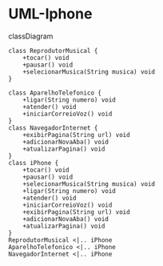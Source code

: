 # UML-Iphone


classDiagram

    class ReprodutorMusical {
        +tocar() void
        +pausar() void
        +selecionarMusica(String musica) void
    }
    
    class AparelhoTelefonico {
        +ligar(String numero) void
        +atender() void
        +iniciarCorreioVoz() void
    }
    class NavegadorInternet {
        +exibirPagina(String url) void
        +adicionarNovaAba() void
        +atualizarPagina() void
    }
    class iPhone {
        +tocar() void
        +pausar() void
        +selecionarMusica(String musica) void
        +ligar(String numero) void
        +atender() void
        +iniciarCorreioVoz() void
        +exibirPagina(String url) void
        +adicionarNovaAba() void
        +atualizarPagina() void
    }
    ReprodutorMusical <|.. iPhone
    AparelhoTelefonico <|.. iPhone
    NavegadorInternet <|.. iPhone
